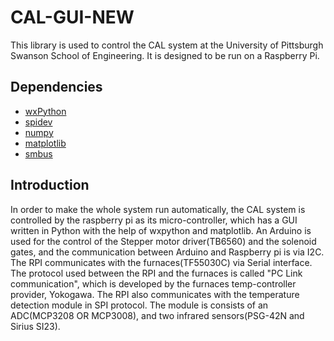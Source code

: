 # CAL-GUI-NEW

This library is used to control the CAL system at the University of Pittsburgh Swanson School of Engineering. It is designed to be run on a Raspberry Pi.

## Dependencies
- [wxPython](http://www.wxpython.com)
- [spidev](https://pypi.python.org/pypi/spidev)
- [numpy](http://www.numpi.org)
- [matplotlib](http://matplotlib.org/)
- [smbus](https://pypi.python.org/pypi/smbus-cffi/0.4.1)

## Introduction
In order to make the whole system run automatically, the CAL system is controlled by the raspberry pi as its micro-controller, which has a GUI written in Python with the help of wxpython and matplotlib. An Arduino is used for the control of the Stepper motor driver(TB6560) and the solenoid gates, and the communication between Arduino and Raspberry pi is via I2C. The RPI communicates with the furnaces(TF55030C) via Serial interface. The protocol used between the RPI and the furnaces is called "PC Link communication", which is developed by the furnaces temp-controller provider, Yokogawa. The RPI also communicates with the temperature detection module in SPI protocol. The module is consists of an ADC(MCP3208 OR MCP3008), and two infrared sensors(PSG-42N and Sirius SI23). 
